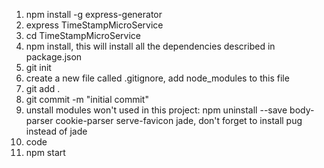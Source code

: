 1. npm install -g express-generator
2. express TimeStampMicroService
3. cd TimeStampMicroService
4. npm install, this will install all the dependencies described in package.json
5. git init
6. create a new file called .gitignore, add node_modules to this file
7. git add .
8. git commit -m "initial commit"
9. unstall modules won't used in this project: npm uninstall --save body-parser cookie-parser serve-favicon jade, don't forget to install pug instead of jade
10. code
11. npm start